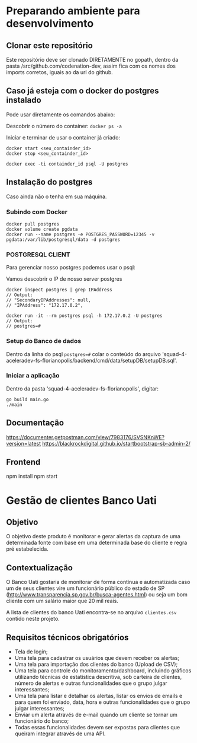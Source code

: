 # Preparando ambiente para desenvolvimento


## Clonar este repositório

Este repositório deve ser clonado DIRETAMENTE no gopath, dentro da pasta /src/github.com/codenation-dev, assim fica com os nomes dos imports corretos, iguais ao da url do github.


## Caso já esteja com o docker do postgres instalado

Pode usar diretamente os comandos abaixo:

Descobrir o número do container:
`docker ps -a`

Iniciar e terminar de usar o container já criado:
```
docker start <seu_containder_id>
docker stop <seu_containder_id>

docker exec -ti containder_id psql -U postgres
```


## Instalação do postgres

Caso ainda não o tenha em sua máquina.


### Subindo com Docker

```
docker pull postgres
docker volume create pgdata
docker run --name postgres -e POSTGRES_PASSWORD=12345 -v pgdata:/var/lib/postgresql/data -d postgres
```

### POSTGRESQL CLIENT

Para gerenciar nosso postgres podemos usar o psql:

Vamos descobrir o IP de nosso server postgres

```
docker inspect postgres | grep IPAddress
// Output:
// "SecondaryIPAddresses": null,
// "IPAddress": "172.17.0.2",

docker run -it --rm postgres psql -h 172.17.0.2 -U postgres
// Output:
// postgres=#
```


### Setup do Banco de dados

Dentro da linha do psql `postgres=#` colar o conteúdo do arquivo 'squad-4-aceleradev-fs-florianopolis/backend/cmd/data/setupDB/setupDB.sql'.


### Iniciar a aplicação

Dentro da pasta 'squad-4-aceleradev-fs-florianopolis', digitar:

```
go build main.go
./main
```


## Documentação

https://documenter.getpostman.com/view/7983176/SVSNKnWE?version=latest
https://blackrockdigital.github.io/startbootstrap-sb-admin-2/



## Frontend

npm install
npm start




# Gestão de clientes Banco Uati

## Objetivo

O objetivo deste produto é monitorar e gerar alertas da captura de uma determinada fonte com base em uma determinada base do cliente e regra pré estabelecida.


## Contextualização

O Banco Uati gostaria de monitorar de forma contínua e automatizada caso um de seus clientes vire um funcionário público do estado de SP (http://www.transparencia.sp.gov.br/busca-agentes.html) ou seja um bom cliente com um salário maior que 20 mil reais.

A lista de clientes do banco Uati encontra-se no arquivo ``clientes.csv`` contido neste projeto.


## Requisitos técnicos obrigatórios

- Tela de login;
- Uma tela para cadastrar os usuários que devem receber os alertas;
- Uma tela para importação dos clientes do banco (Upload de CSV);
- Uma tela para controle do monitoramento/dashboard, incluindo gráficos utilizando técnicas de estatística descritiva, sob carteira de clientes, número de alertas e outras funcionalidades que o grupo julgar interessantes;
- Uma tela para listar e detalhar os alertas,  listar os envios de emails e para quem foi enviado, data, hora e outras funcionalidades que o grupo julgar interessantes;
- Enviar um alerta através de e-mail quando um cliente se tornar um funcionário do banco;
- Todas essas funcionalidades devem ser expostas para clientes que queiram integrar através de uma API.

